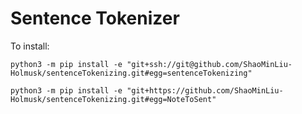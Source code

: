 
# Sentence Tokenizer

To install:
```
python3 -m pip install -e "git+ssh://git@github.com/ShaoMinLiu-Holmusk/sentenceTokenizing.git#egg=sentenceTokenizing"

python3 -m pip install -e "git+https://github.com/ShaoMinLiu-Holmusk/sentenceTokenizing.git#egg=NoteToSent"
```

